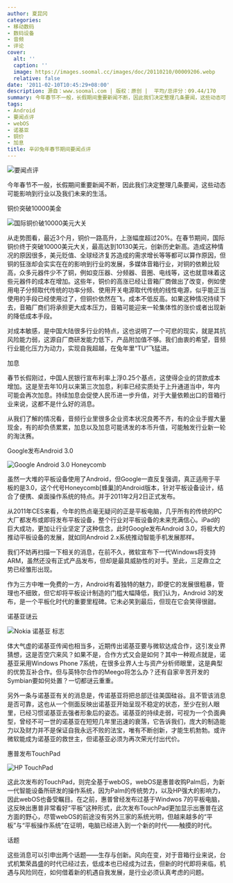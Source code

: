 ```yaml
---
author: 夏昆冈
categories:
- 移动数码
- 数码设备
- 音频
- 评论
cover:
  alt: ''
  caption: ''
  image: https://images.soomal.cc/images/doc/20110210/00009206.webp
  relative: false
date: '2011-02-10T10:45:29+08:00'
description: 源自：www.soomal.com | 版权：原创 |  平均/总评分：09.44/170
summary: 今年春节不一般，长假期间重要新闻不断，因此我们决定整理几条要闻，这些动态可能影响到行业以及我们未来的生活。这些消息可以引申出两个话题――生存与创新。风向在变，对于音箱行业来说，台式机繁荣昌盛的时代已经过去，低成本也已经成为过去，但新的时代即将来临，机遇与风险同在，如何借着新的机遇自我发展，是行业必须认真考虑的问题
tags:
- Android
- 要闻点评
- webOS
- 诺基亚
- 铜价
- 加息
title: 辛卯兔年春节期间要闻点评
---
```


![要闻点评](https://images.soomal.cc/images/doc/20110210/00009206.webp)



今年春节不一般，长假期间重要新闻不断，因此我们决定整理几条要闻，这些动态可能影响到行业以及我们未来的生活。



铜价突破10000美金



![国际铜价破10000美元大关](https://images.soomal.cc/images/doc/20110209/00009203.webp)



从走势图看，最近3个月，铜价一路高升，上涨幅度超过20%。在春节期间，国际铜价终于突破10000美元大关，最高达到10130美元，创新历史新高。造成这种情况的原因很多，美元贬值、全球经济复苏造成的需求增长等等都可以算作原因，但铜的狂涨却会实实在在的影响到行业的发展，多媒体音箱行业，对铜的依赖比较高，众多元器件少不了铜，例如变压器、分频器、音圈、电线等，这也就意味着这些元器件的成本在增加。这些年，铜价的高涨已经让音箱厂商做出了改变，例如使用电子分频取代传统的功率分频、使用开关电源取代传统的线性电源，似乎能正当使用的手段已经使用过了，但铜价依然在飞，成本不低反高。如果这种情况持续下去，音箱厂商们将承担更大成本压力，音箱可能迎来一轮集体性的涨价或者出现新的降低成本手段。



对成本敏感，是中国大陆很多行业的特点，这也说明了一个可悲的现实，就是其抗风险能力弱，这源自厂商研发能力低下，产品附加值不够。我们由衷的希望，音频行业能化压力为动力，实现自我超越，在兔年里“TU”飞猛进。



加息



春节长假刚过，中国人民银行宣布利率上浮0.25个基点，这使得企业的贷款成本增加。这是至去年10月以来第三次加息，利率已经实质处于上升通道当中，年内可能会再次加息。持续加息会促使人民币进一步升值，对于大量依赖出口的音箱行业来说，这都不是什么好的消息。



从我们了解的情况看，音频行业里很多企业资本状况良莠不齐，有的企业手握大量现金，有的却负债累累，加息以及加息可能诱发的本币升值，可能触发行业新一轮的淘汰赛。



Google发布Android 3.0



![Google Android 3.0 Honeycomb](https://images.soomal.cc/images/doc/20110209/00009204.webp)



虽然一大堆的平板设备使用了Android，但Google一直反复强调，真正适用于平板的是3.0，这个代号Honeycomb[蜂巢]的Android版本，针对平板设备设计，结合了便携、桌面操作系统的特点。并于2011年2月2日正式发布。



从2011年CES来看，今年的热点毫无疑问的正是平板电脑，几乎所有的传统的PC大厂都发布或即将发布平板设备，整个行业对平板设备的未来充满信心。iPad的巨大成功，更加让行业坚定了这种信念，此时Google发布Android 3.0，将极大的推动平板设备的发展，就如同Android 2.x系统推动智能手机发展那样。



我们不妨再扫描一下相关的消息，在前不久，微软宣布下一代Windows将支持ARM，虽然还没有正式产品发布，但却是最具威胁性的对手。至此，三足鼎立之势已经雏形出现。



作为三方中唯一免费的一方，Android有着独特的魅力，即便它的发展很粗暴，管理也不细致，但它却将平板设计制造的门槛大幅降低，我们认为，Android 3的发布，是一个平板化时代的重要里程碑。它未必笑到最后，但现在它会笑得很甜。



诺基亚谜云



![Nokia 诺基亚 标志](https://images.soomal.cc/images/doc/20091107/00003043.webp)



体大气虚的诺基亚传闻也相当多，近期传出诺基亚要与微软达成合作，这引发业界猜想，这是否空穴来风？如果不是，合作方式又会是如何？其中一种观点就是，诺基亚采用Windows Phone 7系统，在很多业界人士与资产分析师眼里，这是典型的优势互补合作。但与英特尔合作的Meego将怎么办？还有自家辛苦开发的Symbian要如何处置？一切都谜云重重。



另外一条与诺基亚有关的消息是，传诺基亚将把总部迁往美国硅谷。且不管该消息是否可靠，这也从一个侧面反映出诺基亚开始呈现不稳定的状态，至少在别人眼里，已经习惯诺基亚去强者形象后的姿态。诺基亚的持续走弱，可视为一个负面典型，曾经不可一世的诺基亚在短短几年里迅速的衰落，它告诉我们，庞大的制造能力以及财力并不是保证自我永远不败的法宝，唯有不断创新，才能生机勃勃。或许微软能成为诺基亚的救世主，但诺基亚必须为再次荣光付出代价。



惠普发布TouchPad



![HP TouchPad](https://images.soomal.cc/images/doc/20110210/00009205.webp)



这此次发布的TouchPad，则完全基于webOS，webOS是惠普收购Palm后，为新一代智能设备所研发的操作系统，因为Palm的传统势力，以及HP强大的影响力，因此webOS也备受瞩目。在之前，惠普曾经发布过基于Windwos 7的平板电脑，这反映出惠普非常看好“平板”这种形式，此次发布TouchPad更加显示出惠普在这方面的野心，尽管webOS的前途没有另外三家的系统光明，但越来越多的“平板”与“平板操作系统”在证明，电脑已经进入到一个新的时代――触摸的时代。



话题



这些消息可以引申出两个话题――生存与创新。风向在变，对于音箱行业来说，台式机繁荣昌盛的时代已经过去，低成本也已经成为过去，但新的时代即将来临，机遇与风险同在，如何借着新的机遇自我发展，是行业必须认真考虑的问题。